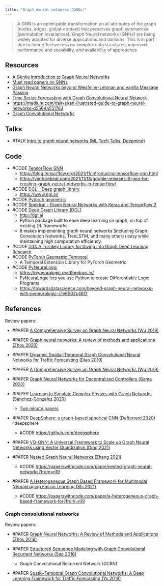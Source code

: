 ```yaml
---
title: "Graph neural networks (GNNs)"
---
```


> A GNN is an optimizable transformation on all attributes of the graph (nodes, edges, global-context) that preserves graph symmetries (permutation invariances). Graph Neural networks (GNNs) are being widely adopted for diverse applications and domains. This is in part due to their effectiveness on complex data structures, improved performance and scalability, and availability of approaches

## Resources
- [A Gentle Introduction to Graph Neural Networks](https://distill.pub/2021/gnn-intro/)
- [Must read papers on GNNs](https://github.com/thunlp/GNNPapers)
- [Graph Neural Networks beyond Weisfeiler-Lehman and vanilla Message Passing](https://towardsdatascience.com/graph-neural-networks-beyond-weisfeiler-lehman-and-vanilla-message-passing-bc8605fa59a)
- [Time Series Forecasting with Graph Convolutional Neural Network](https://towardsdatascience.com/time-series-forecasting-with-graph-convolutional-neural-network-7ffb3b70afcf)
- https://medium.com/dair-ai/an-illustrated-guide-to-graph-neural-networks-d5564a551783
- [Graph Convolutional Networks](http://tkipf.github.io/graph-convolutional-networks/)

## Talks
- #TALK [Intro to graph neural networks (ML Tech Talks, Deepmind)](https://www.youtube.com/watch?v=8owQBFAHw7E)

## Code
- #CODE [TensorFlow GNN](https://github.com/tensorflow/gnn)
	- https://blog.tensorflow.org/2021/11/introducing-tensorflow-gnn.html
	- https://venturebeat.com/2021/11/18/google-releases-tf-gnn-for-creating-graph-neural-networks-in-tensorflow/
- #CODE [DGL - Deep graph library](https://github.com/dmlc/dgl)
	- https://www.dgl.ai/
- #CODE [Pytorch geometric](https://github.com/rusty1s/pytorch_geometric)
- #CODE [Spektral - Graph Neural Networks with Keras and Tensorflow 2](https://github.com/danielegrattarola/spektral)
- #CODE [Deep Graph Library (DGL)](https://github.com/dmlc/dgl) 
	- http://dgl.ai
	- Python package built to ease deep learning on graph, on top of existing DL frameworks. 
	- It makes implementing graph neural networks (including Graph Convolution Networks, TreeLSTM, and many others) easy while maintaining high computation efficiency.
- #CODE [DIG: A Turnkey Library for Diving into Graph Deep Learning Research](https://github.com/divelab/DIG)
- #CODE [PyTorch Geometric Temporal](https://github.com/benedekrozemberczki/pytorch_geometric_temporal)
	- A Temporal Extension Library for PyTorch Geometric
- #CODE [PyNeuraLogic](https://github.com/LukasZahradnik/PyNeuraLogic)
	- https://pyneuralogic.readthedocs.io/
	- PyNeuraLogic lets you use Python to create Differentiable Logic Programs
	- https://towardsdatascience.com/beyond-graph-neural-networks-with-pyneuralogic-c1e6502c46f7

## References
Review papers:
- #PAPER [A Comprehensive Survey on Graph Neural Networks (Wu 2019)](https://arxiv.org/pdf/1901.00596)
- #PAPER [Graph neural networks: A review of methods and applications (Zhou 2020)](https://www.sciencedirect.com/science/article/pii/S2666651021000012)

- #PAPER [Dynamic Spatial-Temporal Graph Convolutional Neural Networks for Traffic Forecasting (Diao 2019)](https://www.aaai.org/ojs/index.php/AAAI/article/view/3877)
- #PAPER [A Comprehensive Survey on Graph Neural Networks (Wu 2019)](https://arxiv.org/abs/1901.00596)
- #PAPER [Graph Neural Networks for Decentralized Controllers (Gama 2020)](https://arxiv.org/abs/2003.10280 )
- #PAPER [Learning to Simulate Complex Physics with Graph Networks (Sanchez-Gonzalez 2020)](https://arxiv.org/abs/2002.09405)
	- [Two minute papers](https://www.youtube.com/watch?v=2Bw5f4vYL98)
- #PAPER [DeepSphere: a graph-based spherical CNN (Defferrard 2020)](https://arxiv.org/abs/2012.15000) ^deepsphere
	- #CODE https://github.com/deepsphere
- #PAPER [VQ-GNN: A Universal Framework to Scale up Graph Neural Networks using Vector Quantization (Ding 2021)](https://arxiv.org/abs/2110.14363)
- #PAPER [Nested Graph Neural Networks (Zhang 2021)](https://arxiv.org/abs/2110.13197)
	- #CODE https://paperswithcode.com/paper/nested-graph-neural-networks?from=n19
- #PAPER [A Heterogeneous Graph Based Framework for Multimodal Neuroimaging Fusion Learning (Shi 2021)](https://arxiv.org/abs/2110.08465)
	- #CODE https://paperswithcode.com/paper/a-heterogeneous-graph-based-framework-for?from=n19


### Graph convolutional networks
Review papers:
- #PAPER [Graph Neural Networks: A Review of Methods and Applications (Zhou 2019)](https://arxiv.org/abs/1812.08434)

- #PAPER [Structured Sequence Modeling with Graph Convolutional Recurrent Networks (Seo 2016)](https://arxiv.org/abs/1612.07659)
	- Graph Convolutional Recurrent Network (GCRN)
- #PAPER [Spatio-Temporal Graph Convolutional Networks: A Deep Learning Framework for Traffic Forecasting (Yu 2018)](https://arxiv.org/abs/1709.04875 )
